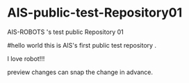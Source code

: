 # AIS-public-test-Repository01
AIS-ROBOTS 's test public Repository 01 

#hello world
this is AIS's first public test repository .

I love robot!!!

preview changes can snap the change in advance.
